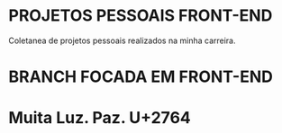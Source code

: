 # PROJETOS PESSOAIS FRONT-END
Coletanea de projetos pessoais realizados na minha carreira.
# BRANCH FOCADA EM FRONT-END

# Muita Luz. Paz. U+2764

